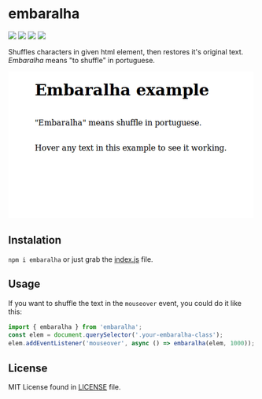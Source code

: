 embaralha
=========

![](https://img.shields.io/npm/v/embaralha.svg)
![](https://img.shields.io/bundlephobia/min/embaralha.svg)
![](https://img.shields.io/npm/l/embaralha.svg)
![](https://img.shields.io/circleci/project/github/graciano/embaralha/master.svg)

Shuffles characters in given html element, then restores it's original text. *Embaralha* means "to shuffle" in portuguese.

![](embaralha.gif)

## Instalation

`npm i embaralha` or just grab the [index.js](index.js) file.

## Usage

If you want to shuffle the text in the `mouseover` event, you could do it like this:

``` javascript
import { embaralha } from 'embaralha';
const elem = document.querySelector('.your-embaralha-class');
elem.addEventListener('mouseover', async () => embaralha(elem, 1000));
```

## License

MIT License found in [LICENSE](LICENSE) file.

